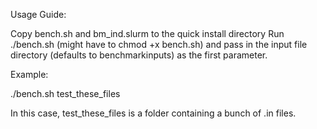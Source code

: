 Usage Guide:

Copy bench.sh and bm_ind.slurm to the quick install directory
Run ./bench.sh (might have to chmod +x bench.sh) and pass in the input file directory (defaults to benchmarkinputs) as the first parameter.

Example: 

./bench.sh test_these_files

In this case, test_these_files is a folder containing a bunch of .in files.